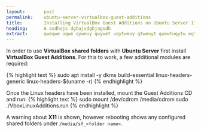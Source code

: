 ```yaml
---
layout:       post
permalink:    ubuntu-server-virtualbox-guest-additions
title:        Installing VirtualBox Guest Additions on Ubuntu Server 17.10
heading:      A asdhajs dghajsdghjagsdh
extract:      qweqwe uqwe qyweuy quywet uqytweuy qtweuyt quewtuqytw eqtweuy tquywetuyqwt euytqwe tqwuyet qtweuy tquywet qtweuyq tweuy tquywet uqe. A g ahdgshjasgdjh agsjdhg ajhsdgjha gsdjhag sjdgajhsgdjha gdjhagsd gajhsdg jagsdhj gasjdhg ahsdg jahsgdja gdsjh agsdj gajhsdg asdg ahjsdgj agsd.
---
```


In order to use **VirtualBox shared folders** with **Ubuntu Server** first install **VirtualBox Guest Additions**. For this to work, a few additional modules are required:

{% highlight text %}
sudo apt install -y dkms build-essential linux-headers-generic linux-headers-$(uname -r)
{% endhighlight %}

Once the Linux headers have been installed, mount the Guest Additions CD and run:
{% highlight text %}
sudo mount /dev/cdrom /media/cdrom
sudo ./VboxLinuxAdditions.run
{% endhighlight %}

A warning about **X11** is shown, however rebooting shows any configured shared folders under `/media/sf_<folder name>`.